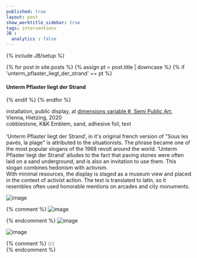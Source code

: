 ```yaml
---
published: true
layout: post
show_worktitle_sidebar: true
tags: interventions
JB :
  analytics : false
---
```


{% include JB/setup %}


<div class="container-parent">
<div class="container-narrow-right">
{% for post in site.posts %}
	{% assign pt = post.title | downcase %}
	{% if 'unterm_pflaster_liegt_der_strand' == pt %}
<h4><a href="{{ BASE_PATH }}{{ post.url }}"></a>Unterm Pflaster liegt der Strand</h4>
	{% endif %}
{% endfor %}

<p>
installation, public display, at <a href="https:variable.cc" target="_blank">dimensions variable #, Semi Public Art</a>, Vienna, Hietzing, 2020<br />
cobblestone, K&K Emblem, sand, adhesive foil, text<br />
<br />
‘Unterm Pflaster liegt der Strand’, in it's original french version of "Sous les pavés, la plage" is attributed to the situationists. The phrase became one of the most popular slogans of the 1968 revolt around the world. ‘Unterm Pflaster liegt der Strand’ alludes to the fact that paving stones were often laid on a sand underground, and is also an invitation to use them. This slogan combines hedonism with activism.<br />
With minimal resources, the display is staged as a museum view and placed in the context of activist action.
The text is translated to latin, so it resembles often used honorable mentions on arcades and city monuments.
</p>
</div>


<div class="container-narrow-left">
<img src="{{ site.url }}/images/pflaster_display_sm_cl.jpg" alt="image">
<p></p>

{% comment %}
<img src="{{ site.url }}/images/pflaster_brick_sm.jpg" alt="image">
<p></p>
{% endcomment %}

<img src="{{ site.url }}/images/pflaster_display_people_sm_cl.jpg" alt="image">
<p></p>
<img src="{{ site.url }}/images/pflaster_display_wide_sm_cl.jpg" alt="image">

</div>
</div>


{% comment %}
<font color="grey">(c)<br /></font>
{% endcomment %}
